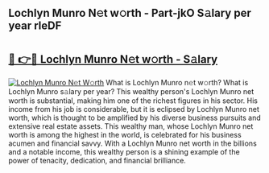 ## Lochlyn Munro N𝚎t w𝚘rth - Part-jkO S𝚊lary per year rleDF

# <h2><a href="http://gc0cfmc.nevu.top/?p=Lochlyn+Munro">🔗 👉🔴 Lochlyn Munro N𝚎t w𝚘rth - S𝚊lary</a></h2>

[![Lochlyn Munro N𝚎t W𝚘rth](https://i.imgur.com/Oavwk0R.jpeg)](http://gc0cfmc.nevu.top/?p=Lochlyn+Munro)
What is Lochlyn Munro n𝚎t w𝚘rth? What is Lochlyn Munro s𝚊lary per year?
This wealthy person's Lochlyn Munro net worth is substantial, making him one of the richest figures in his sector. His income from his job is considerable, but it is eclipsed by Lochlyn Munro net worth, which is thought to be amplified by his diverse business pursuits and extensive real estate assets. This wealthy man, whose Lochlyn Munro net worth is among the highest in the world, is celebrated for his business acumen and financial savvy. With a Lochlyn Munro net worth in the billions and a notable income, this wealthy person is a shining example of the power of tenacity, dedication, and financial brilliance.

